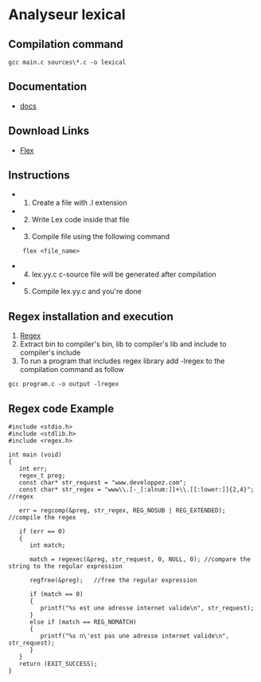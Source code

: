 # Analyseur lexical 

## Compilation command
```
gcc main.c sources\*.c -o lexical
```
## Documentation

*   [docs](https://www.geeksforgeeks.org/flex-fast-lexical-analyzer-generator/)

## Download Links

*   [Flex](https://sourceforge.net/projects/gnuwin32/)

## Instructions 

*   1.  Create a file with .l extension
*   2.  Write Lex code inside that file
*   3.  Compile file using the following command 
``` command
    flex <file_name>
```
*   4.  lex.yy.c c-source file will be generated after compilation
*   5.  Compile lex.yy.c and you're done  

## Regex installation and execution

1.  [Regex](https://www.mediafire.com/file/m5tm1u8q9xmows9/regex.rar/file)
2.  Extract bin to compiler's bin, lib to compiler's lib and include to compiler's include 
3.  To run a program that includes regex library add -lregex to the compilation command as follow
```
gcc program.c -o output -lregex
```
## Regex code Example
```
#include <stdio.h>
#include <stdlib.h>
#include <regex.h>

int main (void)
{
   int err;
   regex_t preg;
   const char* str_request = "www.developpez.com";
   const char* str_regex = "www\\.[-_[:alnum:]]+\\.[[:lower:]]{2,4}"; //regex

   err = regcomp(&preg, str_regex, REG_NOSUB | REG_EXTENDED); //compile the regex

   if (err == 0)
   {
      int match;

      match = regexec(&preg, str_request, 0, NULL, 0); //compare the string to the regular expression

      regfree(&preg);   //free the regular expression

      if (match == 0)
      {
         printf("%s est une adresse internet valide\n", str_request);
      }
      else if (match == REG_NOMATCH)
      {
         printf("%s n\'est pas une adresse internet valide\n", str_request);
      }
   }
   return (EXIT_SUCCESS);
}
```
